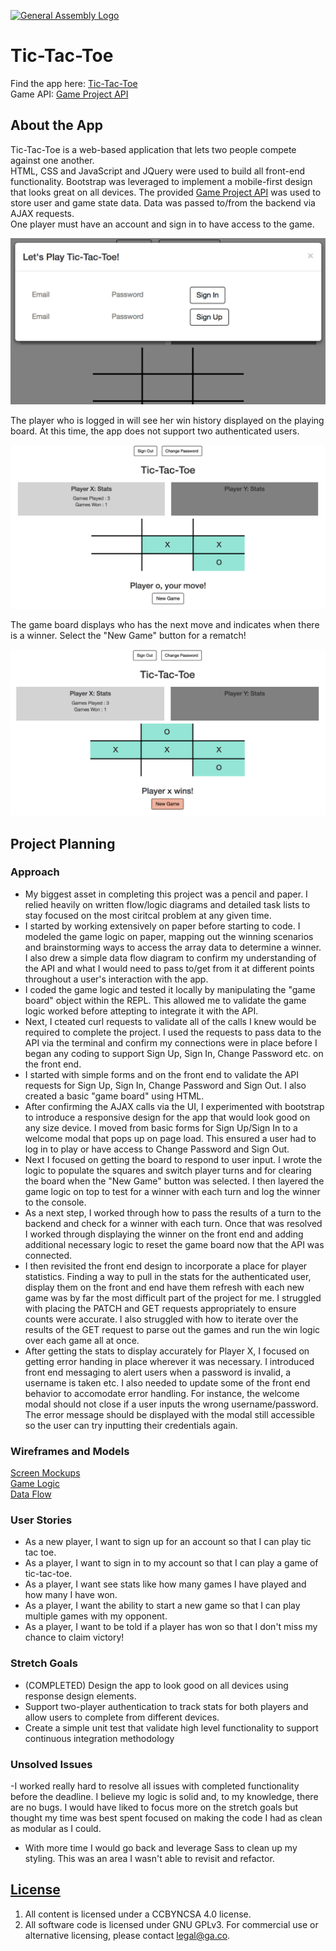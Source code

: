 [![General Assembly Logo](https://camo.githubusercontent.com/1a91b05b8f4d44b5bbfb83abac2b0996d8e26c92/687474703a2f2f692e696d6775722e636f6d2f6b6538555354712e706e67)](https://generalassemb.ly/education/web-development-immersive)

# Tic-Tac-Toe

Find the app here: [Tic-Tac-Toe](https://danielleletarte.github.io/tic-tac-toe-client/)<br>
Game API: [Game Project API](https://github.com/danielleletarte/game-project-api/blob/master/README.md)

## About the App
Tic-Tac-Toe is a web-based application that lets two people compete against one another.<br>
HTML, CSS and JavaScript and JQuery were used to build all front-end functionality. Bootstrap was leveraged to implement a mobile-first design that looks great on all devices. The provided [Game Project API](https://github.com/danielleletarte/game-project-api/blob/master/README.md) was used to store user and game state data. Data was passed to/from the backend via AJAX requests.<br>
One player must have an account and sign in to have access to the game.<br>

![Screenshot Game Board](imgs/sign-in.png)

The player who is logged in will see her win history displayed on the playing board. At this time, the app does not support two authenticated users.<br>

![Screenshot Sign-In](imgs/tic-tac-toe-board.png)

The game board displays who has the next move and indicates when there is a winner. Select the "New Game" button for a rematch!

![Screenshot Winner](imgs/winner.png)

## Project Planning

### Approach

- My biggest asset in completing this project was a pencil and paper. I relied heavily on written flow/logic diagrams and detailed task lists to stay focused on the most ciritcal problem at any given time.
- I started by working extensively on paper before starting to code. I modeled the game logic on paper, mapping out the winning scenarios and brainstorming ways to access the array data to determine a winner. I also drew a simple data flow diagram to confirm my understanding of the API and what I would need to pass to/get from it at different points throughout a user's interaction with the app.<br>
- I coded the game logic and tested it locally by manipulating the "game board" object within the REPL. This allowed me to validate the game logic worked before attepting to integrate it with the API.
- Next, I cteated curl requests to validate all of the calls I knew would be required to complete the project. I used the requests to pass data to the API via the terminal and confirm my connections were in place before I began any coding to support Sign Up, Sign In, Change Password etc. on the front end.
- I started with simple forms and on the front end to validate the API requests for Sign Up, Sign In, Change Password and Sign Out. I also created a basic "game board" using HTML.
- After confirming the AJAX calls via the UI, I experimented with bootstrap to introduce a responsive design for the app that would look good on any size device. I moved from basic forms for Sign Up/Sign In to a welcome modal that pops up on page load. This ensured a user had to log in to play or have access to Change Password and Sign Out.
- Next I focused on getting the board to respond to user input. I wrote the logic to populate the squares and switch player turns and for clearing the board when the "New Game" button was selected. I then layered the game logic on top to test for a winner with each turn and log the winner to the console.
- As a next step, I worked through how to pass the results of a turn to the backend and check for a winner with each turn. Once that was resolved I worked through displaying the winner on the front end and adding additional necessary logic to reset the game board now that the API was connected.
- I then revisited the front end design to incorporate a place for player statistics. Finding a way to pull in the stats for the authenticated user, display them on the front and end have them refresh with each new game was by far the most difficult part of the project for me. I struggled with placing the PATCH and GET requests appropriately to ensure counts were accurate. I also struggled with how to iterate over the results of the GET request to parse out the games and run the win logic over each game all at once.
- After getting the stats to display accurately for Player X, I focused on getting error handing in place wherever it was necessary. I introduced front end messaging to alert users when a password is invalid, a username is taken etc. I also needed to update some of the front end behavior to accomodate error handling. For instance, the welcome modal should not close if a user inputs the wrong username/password. The error message should be displayed with the modal still accessible so the user can try inputting their credentials again.

### Wireframes and Models
  [Screen Mockups](imgs/wireframes.jpg)<br>
  [Game Logic](imgs/game-logic.jpg)<br>
  [Data Flow](imgs/data-flow.jpg)

### User Stories

- As a new player, I want to sign up for an account so that I can play tic tac toe.
- As a player, I want to sign in to my account so that I can play a game of tic-tac-toe.
- As a player, I want see stats like how many games I have played and how many I have won.
- As a player, I want the ability to start a new game so that I can play multiple games with my opponent.
- As a player, I want to be told if a player has won so that I don't miss my chance to claim victory!

### Stretch Goals

- (COMPLETED) Design the app to look good on all devices using response design elements.
- Support two-player authentication to track stats for both players and allow users to complete from different devices.
- Create a simple unit test that validate high level functionality to support continuous integration methodology

### Unsolved Issues
  -I worked really hard to resolve all issues with completed functionality before the deadline. I believe my logic is solid and, to my knowledge, there are no bugs. I would have liked to focus more on the stretch goals but thought my time was best spent focused on making the code I had as clean as modular as I could.
  - With more time I would go back and leverage Sass to clean up my styling. This was an area I wasn't able to revisit and refactor.

## [License](LICENSE)

1.  All content is licensed under a CC­BY­NC­SA 4.0 license.
1.  All software code is licensed under GNU GPLv3. For commercial use or
    alternative licensing, please contact legal@ga.co.
